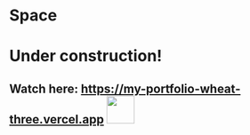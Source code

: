 # Space
# Under construction!
## Watch here: https://my-portfolio-wheat-three.vercel.app <img src="https://static.wixstatic.com/media/d66770_e819f6719ce743f6b1b4829bb95a6df8~mv2.gif" width="50"> 
